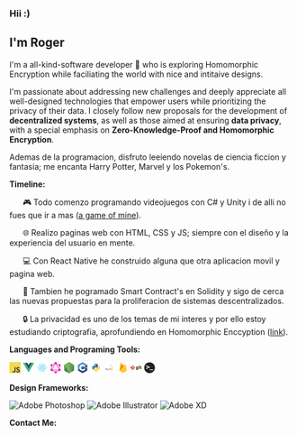 [game]: https://incognitodb.com
[HE application]: https://incognitodb.com

### Hii :)

## I'm Roger

I'm a all-kind-software developer 🚀 who is exploring Homomorphic Encryption while faciliating the world with nice and intitaive designs. 

I'm passionate about addressing new challenges and deeply appreciate all well-designed technologies that empower users while prioritizing the privacy of their data. I closely follow new proposals for the development of **decentralized systems**, as well as those aimed at ensuring **data privacy**, with a special emphasis on **Zero-Knowledge-Proof and Homomorphic Encryption**.

Ademas de la programacion, disfruto leeiendo novelas de ciencia ficcion y fantasia; me encanta Harry Potter, Marvel y los Pokemon's.

**Timeline:**

&nbsp;&nbsp;&nbsp;&nbsp;&nbsp;&nbsp;🎮 Todo comenzo programando videojuegos con C# y Unity i de alli no fues que ir a mas ([a game of mine][game]).

&nbsp;&nbsp;&nbsp;&nbsp;&nbsp;&nbsp;🌐 Realizo paginas web con HTML, CSS y JS; siempre con el diseño y la experiencia del usuario en mente.

&nbsp;&nbsp;&nbsp;&nbsp;&nbsp;&nbsp;💻 Con React Native he construido alguna que otra aplicacion movil y pagina web.

&nbsp;&nbsp;&nbsp;&nbsp;&nbsp;&nbsp;🎯 Tambien he pogramado Smart Contract's en Solidity y sigo de cerca las nuevas propuestas para la proliferacion de sistemas descentralizados.

&nbsp;&nbsp;&nbsp;&nbsp;&nbsp;&nbsp;🔒 La privacidad es uno de los temas de mi interes y por ello estoy estudiando criptografia, aprofundiendo en Homomorphic Enccyption ([link][HE application]).

**Languages and Programing Tools:**

<code><img height="20" src="https://raw.githubusercontent.com/github/explore/80688e429a7d4ef2fca1e82350fe8e3517d3494d/topics/javascript/javascript.png"></code>
<code><img height="20" src="https://raw.githubusercontent.com/github/explore/80688e429a7d4ef2fca1e82350fe8e3517d3494d/topics/vue/vue.png"></code>
<code><img height="20" src="https://raw.githubusercontent.com/github/explore/80688e429a7d4ef2fca1e82350fe8e3517d3494d/topics/react/react.png"></code>
<code><img height="20" src="https://raw.githubusercontent.com/github/explore/5c058a388828bb5fde0bcafd4bc867b5bb3f26f3/topics/graphql/graphql.png"></code>
<code><img height="20" src="https://raw.githubusercontent.com/github/explore/80688e429a7d4ef2fca1e82350fe8e3517d3494d/topics/nodejs/nodejs.png"></code>
<code><img height="20" src="https://raw.githubusercontent.com/github/explore/80688e429a7d4ef2fca1e82350fe8e3517d3494d/topics/cpp/cpp.png"></code>
<code><img height="20" src="https://raw.githubusercontent.com/github/explore/80688e429a7d4ef2fca1e82350fe8e3517d3494d/topics/python/python.png"></code>
<code><img height="20" src="https://raw.githubusercontent.com/github/explore/80688e429a7d4ef2fca1e82350fe8e3517d3494d/topics/mysql/mysql.png"></code>
<code><img height="20" src="https://raw.githubusercontent.com/github/explore/80688e429a7d4ef2fca1e82350fe8e3517d3494d/topics/firebase/firebase.png"></code>
<code><img height="20" src="https://raw.githubusercontent.com/github/explore/80688e429a7d4ef2fca1e82350fe8e3517d3494d/topics/git/git.png"></code>
<code><img height="20" src="https://raw.githubusercontent.com/github/explore/80688e429a7d4ef2fca1e82350fe8e3517d3494d/topics/terminal/terminal.png"></code>

**Design Frameworks:**

![Adobe Photoshop](http://img.shields.io/badge/-Abode%20Photoshop-26C9FF?style=flat-square&logo=adobe-photoshop&logoColor=ffffff)
![Adobe Illustrator](http://img.shields.io/badge/-Abode%20Illustrator-FC8F30?style=flat-square&logo=adobe-illustrator&logoColor=ffffff)
![Adobe XD](http://img.shields.io/badge/-Abode%20XD-fe61f6?style=flat-square&logo=adobe-XD&logoColor=ffffff)

**Contact Me:**
